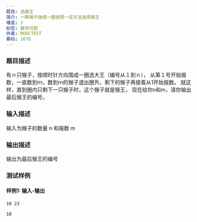 ```yaml
---
题目: 选猴王
简介: 一群猴子做成一圈按照一定方法选择猴王
难度: 2
标签: 数学问题
作者: MOOCTEST
慕码: 1676
---
```


### 题目描述

有ｎ只猴子，按顺时针方向围成一圈选大王（编号从１到ｎ），
从第１号开始报数，一直数到ｍ，数到ｍ的猴子退出圈外，剩下的猴子再接着从1开始报数。
就这样，直到圈内只剩下一只猴子时，这个猴子就是猴王，
现在给你n和m，请你输出最后猴王的编号。

### 输入描述

输入为猴子的数量 n 和报数 m

### 输出描述

输出为最后猴王的编号

### 测试样例

#### 样例1: 输入-输出

```
10 23
```

```
10
```

